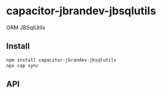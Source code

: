 # capacitor-jbrandev-jbsqlutils

ORM JBSqlUtils

## Install

```bash
npm install capacitor-jbrandev-jbsqlutils
npx cap sync
```

## API

<docgen-index></docgen-index>

<docgen-api>
<!-- run docgen to generate docs from the source -->
<!-- More info: https://github.com/ionic-team/capacitor-docgen -->
</docgen-api>
